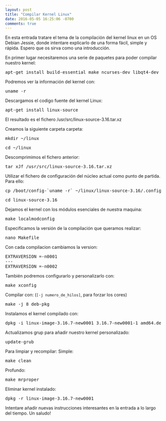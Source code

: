 ```yaml
---
layout: post
title: "Compilar Kernel Linux"
date: 2016-05-05 16:25:06 -0700
comments: true
---
```


En esta entrada tratare el tema de la compilación del kernel linux en un OS Debian Jessie, donde intentare explicarlo de una forma fácil, simple y rápida. Espero que os sirva como una introducción.

En primer lugar necesitaremos una serie de paquetes para poder compilar nuestro kernel:
<pre>apt-get install build-essential make ncurses-dev libqt4-dev pkg-config</pre>
Podremos ver la información del kernel con:
<pre>uname -r</pre>
Descargamos el codigo fuente del kernel Linux:
<pre>apt-get install linux-source</pre>
El resultado es el fichero /usr/src/linux-source-3.16.tar.xz

Creamos la siguiente carpeta carpeta:
<pre>mkdir ~/linux</pre>
<pre>cd ~/linux</pre>
Descomprimimos el fichero anterior:
<pre>tar xJf /usr/src/linux-source-3.16.tar.xz</pre>
Utilizar el fichero de configuración del núcleo actual como punto de partida. Para ello:
<pre>cp /boot/config-`uname -r` ~/linux/linux-source-3.16/.config</pre>
<pre>cd linux-source-3.16</pre>
Dejamos el kernel con los módulos esenciales de nuestra maquina:
<pre>make localmodconfig</pre>
Especificamos la versión de la compilación que queramos realizar:
<pre>nano Makefile</pre>
Con cada compilacion cambiamos la version:
<pre>EXTRAVERSION =-n0001
---
EXTRAVERSION =-n0002</pre>
También podremos configurarlo y personalizarlo con:
<pre>make xconfig</pre>
Compilar con: (<code>[-j numero_de_hilos]</code>, para forzar los cores)
<pre>make -j 8 deb-pkg</pre>
Instalamos el kernel compilado con:
<pre>dpkg -i linux-image-3.16.7-new0001_3.16.7-new0001-1_amd64.deb</pre>
Actualizamos grup para añadir nuestro kernel personalizado:
<pre>update-grub</pre>
Para limpiar y recompilar:
Simple:
<pre>make clean</pre>
Profundo:
<pre>make mrproper</pre>
Eliminar kernel instalado:
<pre>dpkg -r linux-image-3.16.7-new0001</pre>
Intentare añadir nuevas instrucciones interesantes en la entrada a lo largo del tiempo. Un saludo!